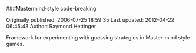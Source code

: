 ###Mastermind-style code-breaking

Originally published: 2006-07-25 18:59:35
Last updated: 2012-04-22 06:45:43
Author: Raymond Hettinger

Framework for experimenting with guessing strategies in Master-mind style games.